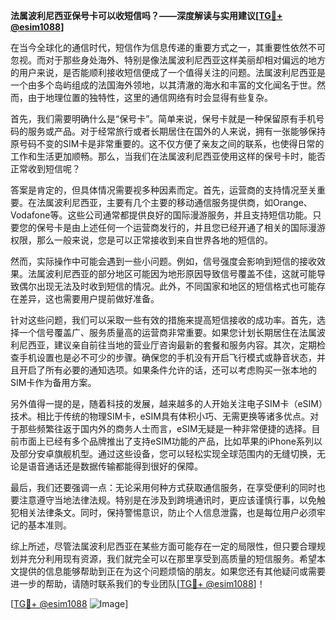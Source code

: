 **法属波利尼西亚保号卡可以收短信吗？——深度解读与实用建议[[TG💪+ @esim1088](https://t.me/s/esim1088)]**

在当今全球化的通信时代，短信作为信息传递的重要方式之一，其重要性依然不可忽视。而对于那些身处海外、特别是像法属波利尼西亚这样美丽却相对偏远的地方的用户来说，是否能顺利接收短信便成了一个值得关注的问题。法属波利尼西亚是一个由多个岛屿组成的法国海外领地，以其清澈的海水和丰富的文化闻名于世。然而，由于地理位置的独特性，这里的通信网络有时会显得有些复杂。

首先，我们需要明确什么是“保号卡”。简单来说，保号卡就是一种保留原有手机号码的服务或产品。对于经常旅行或者长期居住在国外的人来说，拥有一张能够保持原号码不变的SIM卡是非常重要的。这不仅方便了亲友之间的联系，也使得日常的工作和生活更加顺畅。那么，当我们在法属波利尼西亚使用这样的保号卡时，能否正常收到短信呢？

答案是肯定的，但具体情况需要视多种因素而定。首先，运营商的支持情况至关重要。在法属波利尼西亚，主要有几个主要的移动通信服务提供商，如Orange、Vodafone等。这些公司通常都提供良好的国际漫游服务，并且支持短信功能。只要您的保号卡是由上述任何一个运营商发行的，并且您已经开通了相关的国际漫游权限，那么一般来说，您是可以正常接收到来自世界各地的短信的。

然而，实际操作中可能会遇到一些小问题。例如，信号强度会影响到短信的接收效果。法属波利尼西亚的部分地区可能因为地形原因导致信号覆盖不佳，这就可能导致偶尔出现无法及时收到短信的情况。此外，不同国家和地区的短信格式也可能存在差异，这也需要用户提前做好准备。

针对这些问题，我们可以采取一些有效的措施来提高短信接收的成功率。首先，选择一个信号覆盖广、服务质量高的运营商非常重要。如果您计划长期居住在法属波利尼西亚，建议亲自前往当地的营业厅咨询最新的套餐和服务内容。其次，定期检查手机设置也是必不可少的步骤。确保您的手机没有开启飞行模式或静音状态，并且开启了所有必要的通知选项。如果条件允许的话，还可以考虑购买一张本地的SIM卡作为备用方案。

另外值得一提的是，随着科技的发展，越来越多的人开始关注电子SIM卡（eSIM）技术。相比于传统的物理SIM卡，eSIM具有体积小巧、无需更换等诸多优点。对于那些频繁往返于国内外的商务人士而言，eSIM无疑是一种非常便捷的选择。目前市面上已经有多个品牌推出了支持eSIM功能的产品，比如苹果的iPhone系列以及部分安卓旗舰机型。通过这些设备，您可以轻松实现全球范围内的无缝切换，无论是语音通话还是数据传输都能得到很好的保障。

最后，我们还要强调一点：无论采用何种方式获取通信服务，在享受便利的同时也要注意遵守当地法律法规。特别是在涉及到跨境通讯时，更应该谨慎行事，以免触犯相关法律条文。同时，保持警惕意识，防止个人信息泄露，也是每位用户必须牢记的基本准则。

综上所述，尽管法属波利尼西亚在某些方面可能存在一定的局限性，但只要合理规划并充分利用现有资源，我们就完全可以在那里享受到高质量的短信服务。希望本文提供的信息能够帮助到正在为这个问题烦恼的朋友。如果您还有其他疑问或需要进一步的帮助，请随时联系我们的专业团队[[TG💪+ @esim1088](https://t.me/s/esim1088)]！

[[TG💪+ @esim1088](https://t.me/s/esim1088) ![Image](https://i.postimg.cc/4NQfJmqS/Snipaste-2025-05-13-00-14-12.png)]